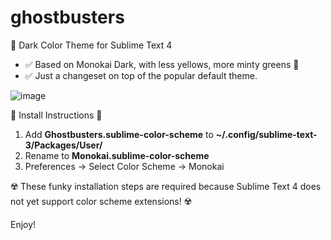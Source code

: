 # ghostbusters
👻 Dark Color Theme for Sublime Text 4

* ✅ Based on Monokai Dark, with less yellows, more minty greens 🎄
* ✅ Just a changeset on top of the popular default theme.

![image](https://user-images.githubusercontent.com/24665/143184076-fddcdaa5-bed1-4314-bb27-897dca1ad4c4.png)

🚨 Install Instructions  🚨

1. Add **Ghostbusters.sublime-color-scheme** to **~/.config/sublime-text-3/Packages/User/**
2. Rename to **Monokai.sublime-color-scheme**
3. Preferences -> Select Color Scheme -> Monokai

☢️ These funky installation steps are required because Sublime Text 4 does not yet support color scheme extensions! ☢️

Enjoy!
